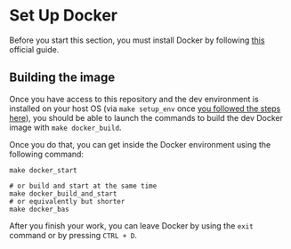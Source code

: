 # Set Up Docker

Before you start this section, you must install Docker by following [this](https://docs.docker.com/engine/install/) official guide.

## Building the image

Once you have access to this repository and the dev environment is installed on your host OS (via `make setup_env` once [you followed the steps here](project_setup.md)), you should be able to launch the commands to build the dev Docker image with `make docker_build`.

Once you do that, you can get inside the Docker environment using the following command:

```shell
make docker_start

# or build and start at the same time
make docker_build_and_start
# or equivalently but shorter
make docker_bas
```

After you finish your work, you can leave Docker by using the `exit` command or by pressing `CTRL + D`.
